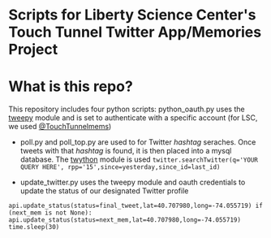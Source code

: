 # Scripts for Liberty Science Center's Touch Tunnel Twitter App/Memories Project

# What is this repo?
This repository includes four python scripts:
 python_oauth.py uses the [tweepy](https://github.com/joshthecoder/tweepy) module and is set to authenticate with a specific account (for LSC, we used [@TouchTunnelmems](http://twitter.com/touchtunnelmems))

- poll.py and poll_top.py are used to for Twitter *hashtag* seraches. Once tweets with that *hashtag* is found, it is then placed into a mysql database. The [twython](https://github.com/ryanmcgrath/twython) module is used
`twitter.searchTwitter(q='YOUR QUERY HERE', rpp='15',since=yesterday,since_id=last_id)`

- update_twitter.py uses the tweepy module and oauth credentials to update the status of our designated Twitter profile

`api.update_status(status=final_tweet,lat=40.707980,long=-74.055719)
    if (next_mem is not None):
        api.update_status(status=next_mem,lat=40.707980,long=-74.055719) 
    time.sleep(30)`
